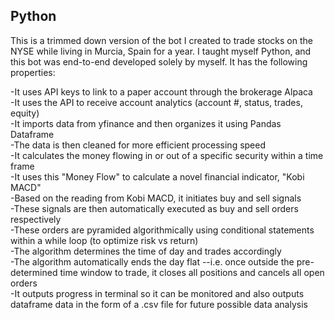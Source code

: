 ## Python

This is a trimmed down version of the bot I created to trade stocks on the NYSE while living in Murcia, Spain for a year. I taught myself Python, and this bot was end-to-end developed solely by myself. It has the following properties:  

-It uses API keys to link to a paper account through the brokerage Alpaca  
-It uses the API to receive account analytics (account #, status, trades, equity)  
-It imports data from yfinance and then organizes it using Pandas Dataframe  
-The data is then cleaned for more efficient processing speed  
-It calculates the money flowing in or out of a specific security within a time frame  
-It uses this "Money Flow" to calculate a novel financial indicator, "Kobi MACD"  
-Based on the reading from Kobi MACD, it initiates buy and sell signals  
-These signals are then automatically executed as buy and sell orders respectively  
-These orders are pyramided algorithmically using conditional statements within a while loop (to optimize risk vs return)  
-The algorithm determines the time of day and trades accordingly  
-The algorithm automatically ends the day flat --i.e. once outside the pre-determined time window to trade, it closes all positions and cancels all open orders  
-It outputs progress in terminal so it can be monitored and also outputs dataframe data in the form of a .csv file for future possible data analysis  
